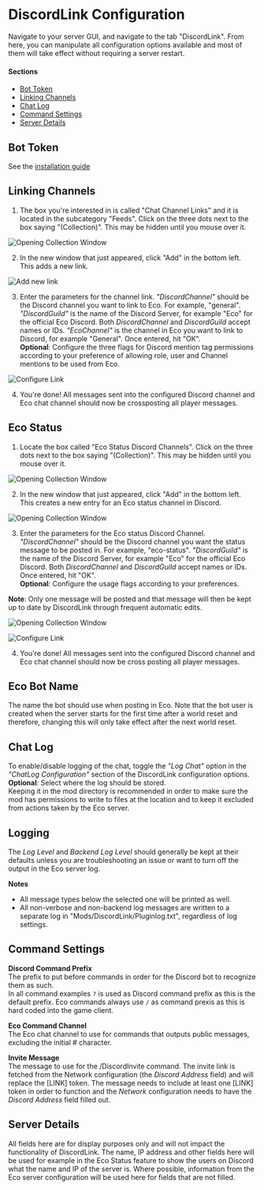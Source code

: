 # DiscordLink Configuration
Navigate to your server GUI, and navigate to the tab "DiscordLink". 
From here, you can manipulate all configuration options available and most of them will take effect without requiring a server restart.

#### Sections
* [Bot Token](#bot-token)
* [Linking Channels](#linking-channels)
* [Chat Log](#chat-log)
* [Command Settings](#command-settings)
* [Server Details](#server-details)

## Bot Token
See the [installation guide](Installation.md)

## Linking Channels

1. The box you're interested in is called "Chat Channel Links" and it is located in the subcategory "Feeds". Click on the three dots next to the box saying "(Collection)". This may be hidden until you mouse over it.

![Opening Collection Window](images/configuration/channellinking/1.png)

2. In the new window that just appeared, click "Add" in the bottom left. This adds a new link.

![Add new link](images/configuration/channellinking/2.png)

3. Enter the parameters for the channel link. _"DiscordChannel"_ should be the Discord channel you want to link to Eco. For example, "general". _"DiscordGuild"_ is the name of the Discord Server, for example "Eco" for the official Eco Discord. Both _DiscordChannel_ and _DiscordGuild_ accept names or IDs. _"EcoChannel"_ is the channel in Eco you want to link to Discord, for example "General". Once entered, hit "OK".  
**Optional**: Configure the three flags for Discord mention tag permissions according to your preference of allowing role, user and Channel mentions to be used from Eco.

![Configure Link](images/configuration/channellinking/3.png)

4. You're done! All messages sent into the configured Discord channel and Eco chat channel should now be crossposting all player messages.

## Eco Status

1. Locate the box called "Eco Status Discord Channels". Click on the three dots next to the box saying "(Collection)". This may be hidden until you mouse over it.

![Opening Collection Window](images/configuration/ecostatus/1.png)

2. In the new window that just appeared, click "Add" in the bottom left. This creates a new entry for an Eco status channel in Discord.

![Opening Collection Window](images/configuration/ecostatus/2.png)

3. Enter the parameters for the Eco status Discord Channel. _"DiscordChannel"_ should be the Discord channel you want the status message to be posted in. For example, "eco-status". _"DiscordGuild"_ is the name of the Discord Server, for example "Eco" for the official Eco Discord. Both _DiscordChannel_ and _DiscordGuild_ accept names or IDs. Once entered, hit "OK".  
**Optional**: Configure the usage flags according to your preferences.  

**Note**: Only one message will be posted and that message will then be kept up to date by DiscordLink through frequent automatic edits.

![Opening Collection Window](images/configuration/ecostatus/3.png)

![Configure Link](images/configuration/channellinking/3.png)

4. You're done! All messages sent into the configured Discord channel and Eco chat channel should now be cross posting all player messages.

## Eco Bot Name
The name the bot should use when posting in Eco.
Note that the bot user is created when the server starts for the first time after a world reset and therefore, changing this will only take effect after the next world reset.

## Chat Log
To enable/disable logging of the chat, toggle the _"Log Chat"_ option in the _"ChatLog Configuration"_ section of the DiscordLink configuration options.
**Optional**: Select where the log should be stored.  
Keeping it in the mod directory is recommended in order to make sure the mod has permissions to write to files at the location and to keep it excluded from actions taken by the Eco server.

## Logging
The _Log Level_ and _Backend Log Level_ should generally be kept at their defaults unless you are troubleshooting an issue or want to turn off the output in the Eco server log.

**Notes**
* All message types below the selected one will be printed as well.
* All non-verbose and non-backend log messages are written to a separate log in "Mods/DiscordLink/Pluginlog.txt", regardless of log settings.

## Command Settings
**Discord Command Prefix**  
The prefix to put before commands in order for the Discord bot to recognize them as such.  
In all command examples `?` is used as Discord command prefix as this is the default prefix.
Eco commands always use `/` as command prexis as this is hard coded into the game client.

**Eco Command Channel**  
The Eco chat channel to use for commands that outputs public messages, excluding the initial # character.

**Invite Message**  
The message to use for the /DiscordInvite command. The invite link is fetched from the Network configuration (the _Discord Address_ field) and will replace the [LINK] token. The message needs to include at least one [LINK] token in order to function and the _Network_ configuration needs to have the _Discord Address_ field filled out.

## Server Details
All fields here are for display purposes only and will not impact the functionality of DiscordLink.
The name, IP address and other fields here will be used for example in the Eco Status feature to show the users on Discord what the name and IP of the server is.
Where possible, information from the Eco server configuration will be used here for fields that are not filled.
